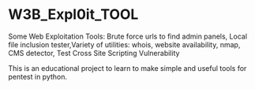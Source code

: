 # W3B_Expl0it_TOOL

Some Web Exploitation Tools: Brute force urls to find admin panels, Local file inclusion tester,Variety of utilities: whois, website availability, nmap, CMS detector, Test Cross Site Scripting Vulnerability

This is an educational project to learn to make simple and useful tools for pentest in python. 
